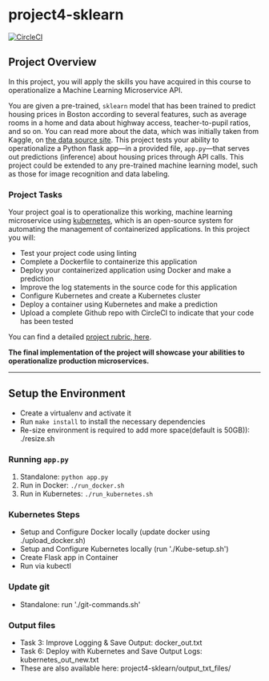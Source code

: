 # project4-sklearn

[![CircleCI](https://circleci.com/gh/sarahlyne46/project4-sklearn/tree/main.svg?style=svg)](https://circleci.com/gh/sarahlyne46/project4-sklearn/tree/main)

## Project Overview

In this project, you will apply the skills you have acquired in this course to operationalize a Machine Learning Microservice API. 

You are given a pre-trained, `sklearn` model that has been trained to predict housing prices in Boston according to several features, such as average rooms in a home and data about highway access, teacher-to-pupil ratios, and so on. You can read more about the data, which was initially taken from Kaggle, on [the data source site](https://www.kaggle.com/c/boston-housing). This project tests your ability to operationalize a Python flask app—in a provided file, `app.py`—that serves out predictions (inference) about housing prices through API calls. This project could be extended to any pre-trained machine learning model, such as those for image recognition and data labeling.

### Project Tasks

Your project goal is to operationalize this working, machine learning microservice using [kubernetes](https://kubernetes.io/), which is an open-source system for automating the management of containerized applications. In this project you will:
* Test your project code using linting
* Complete a Dockerfile to containerize this application
* Deploy your containerized application using Docker and make a prediction
* Improve the log statements in the source code for this application
* Configure Kubernetes and create a Kubernetes cluster
* Deploy a container using Kubernetes and make a prediction
* Upload a complete Github repo with CircleCI to indicate that your code has been tested

You can find a detailed [project rubric, here](https://review.udacity.com/#!/rubrics/2576/view).

**The final implementation of the project will showcase your abilities to operationalize production microservices.**

---

## Setup the Environment

* Create a virtualenv and activate it
* Run `make install` to install the necessary dependencies
* Re-size environment is required to add more space(default is 50GB)): ./resize.sh

### Running `app.py`

1. Standalone:  `python app.py`
2. Run in Docker:  `./run_docker.sh`
3. Run in Kubernetes:  `./run_kubernetes.sh`

### Kubernetes Steps

* Setup and Configure Docker locally (update docker using ./upload_docker.sh)
* Setup and Configure Kubernetes locally (run './Kube-setup.sh')
* Create Flask app in Container
* Run via kubectl

### Update git

* Standalone: run './git-commands.sh'

### Output files

* Task 3: Improve Logging & Save Output: docker_out.txt
* Task 6: Deploy with Kubernetes and Save Output Logs: kubernetes_out_new.txt
* These are also available here: project4-sklearn/output_txt_files/
